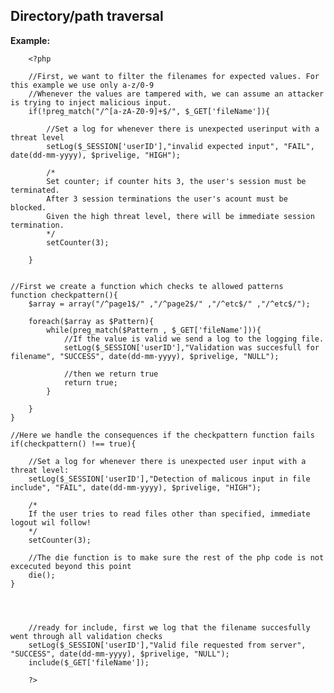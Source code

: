 
Directory/path traversal
-------

**Example:**



        <?php
     
     	//First, we want to filter the filenames for expected values. For this example we use only a-z/0-9
     	//Whenever the values are tampered with, we can assume an attacker is trying to inject malicious input.
     	if(!preg_match("/^[a-zA-Z0-9]+$/", $_GET['fileName']){

			//Set a log for whenever there is unexpected userinput with a threat level
			setLog($_SESSION['userID'],"invalid expected input", "FAIL", date(dd-mm-yyyy), $privelige, "HIGH");

     		/*
			Set counter; if counter hits 3, the user's session must be terminated.
			After 3 session terminations the user's acount must be blocked.
			Given the high threat level, there will be immediate session termination.
			*/
			setCounter(3);
			
     	}
     
     
	//First we create a function which checks te allowed patterns
	function checkpattern(){
		$array = array("/^page1$/" ,"/^page2$/" ,"/^etc$/" ,"/^etc$/");
	
		foreach($array as $Pattern){
			while(preg_match($Pattern , $_GET['fileName'])){		
				//If the value is valid we send a log to the logging file.        
				setLog($_SESSION['userID'],"Validation was succesfull for filename", "SUCCESS", date(dd-mm-yyyy), $privelige, "NULL"); 
			
				//then we return true      			
				return true;
			}

		}
	}
	
	//Here we handle the consequences if the checkpattern function fails
	if(checkpattern() !== true){
		
		//Set a log for whenever there is unexpected user input with a threat level:
		setLog($_SESSION['userID'],"Detection of malicous input in file include", "FAIL", date(dd-mm-yyyy), $privelige, "HIGH");
		
		/*
		If the user tries to read files other than specified, immediate logout wil follow!
		*/
		setCounter(3);
					
		//The die function is to make sure the rest of the php code is not excecuted beyond this point
		die(); 
	}
	
    	
    	  
        
		//ready for include, first we log that the filename succesfully went through all validation checks
		setLog($_SESSION['userID'],"Valid file requested from server", "SUCCESS", date(dd-mm-yyyy), $privelige, "NULL");
        include($_GET['fileName']);
        
        ?>


	

